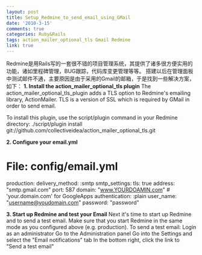 ```yaml
---
layout: post
title: Setup_Redmine_to_send_email_using_GMail
date: '2010-3-15'
comments: true
categories: Ruby&Rails
tags: action_mailer_optional_tls Gmail Redmine
link: true
---
```

Redmine是用Rails写的一套很不错的项目管理系统，其提供了诸多很方便实用的功能，诸如里程碑管理，BUG跟踪，代码库变更管理等等。
搭建以后在管理面板中测试邮件不通，主要原因是由于采用的Gmail的邮箱，于是找到一些解决方案，如下：
<strong>1. Install the action_mailer_optional_tls plugin</strong>
The action_mailer_optional_tls_plugin adds a TLS option to Redmine's emailing library, ActionMailer. TLS is a version of SSL which is required by GMail in order to send email.

To install this plugin, use the script/plugin command in your Redmine directory:
  ./script/plugin install git://github.com/collectiveidea/action_mailer_optional_tls.git

<strong>2. Configure your email.yml</strong>
# File: config/email.yml
production:
   delivery_method: :smtp
   smtp_settings:
     tls: true
     address: "smtp.gmail.com"
     port: 587
     domain: "www.YOURDOAMIN.com" # 'your.domain.com' for GoogleApps
     authentication: :plain
     user_name: "username@youdomain.com"
     password: "password"

<strong>3. Start up Redmine and test your Email</strong>
Next it's time to start up Redmine and to send a test email. Make sure that you start Redmine in the same mode as you configured above (e.g. production). To send a test email:
Login as an administrator
Go to the Administration panel
Go into the Settings and select the "Email notifications" tab
In the bottom right, click the link to "Send a test email"
